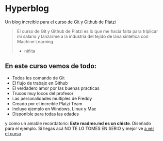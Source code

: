 # Hyperblog
Un blog increible para [el curso de Git y Github](https://platzi.com/cursos/git-github/ "el curso de Git y Github") de [Platzi ](https://platzi.com/home "Platzi ")
> El curso de Git y Github de Platzi es lo que me hacia falta para triplicar mi salario y lanzarme a la industria del tejido de lana sintetica con Machine Learning
>  - niñita

## En este curso vemos de todo:
- Todos los comando de Git
- El flujo de trabajo en Github
- El verdadero amor por las buenas practicas
- Trucos muy locos del profesor
- Las personalidades multiples de Freddy
- Creado por el increible Platzi Team
- Incluye ejemplo en Windows, Linux y Mac
- Disponible para todas las edades

y como un amable recordatorio: **Este readme.md es un chiste**. Diseñado para el ejemplo. Si llegas acá NO TE LO TOMES EN SERIO y mejor ve [a ver el curso](https://platzi.com/cursos/git-github/ "a ver el curso")
